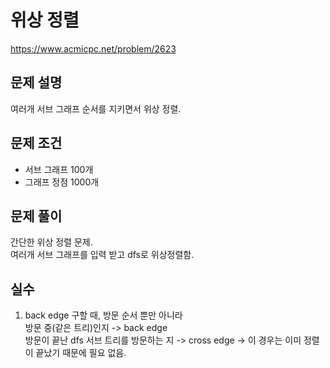# 위상 정렬
https://www.acmicpc.net/problem/2623

## 문제 설명
여러개 서브 그래프 순서를 지키면서 위상 정렬.  

## 문제 조건
- 서브 그래프 100개  
- 그래프 정점 1000개  

## 문제 풀이
간단한 위상 정렬 문제.  
여러개 서브 그래프를 입력 받고 dfs로 위상정렬함.  

## 실수
1. back edge 구할 때, 방문 순서 뿐만 아니라   
방문 중(같은 트리)인지 -> back edge  
방문이 끝난 dfs 서브 트리를 방문하는 지 -> cross edge -> 이 경우는 이미 정렬이 끝났기 때문에 필요 없음.  